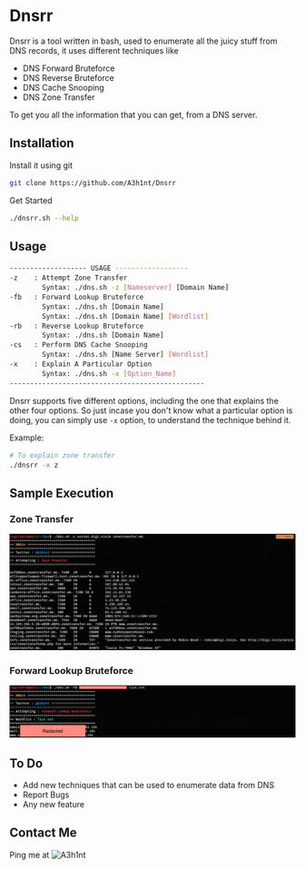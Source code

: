 # Dnsrr 
Dnsrr is a tool written in bash, used to enumerate all the juicy stuff from DNS records, it uses different techniques like
- DNS Forward Bruteforce
- DNS Reverse Bruteforce
- DNS Cache Snooping
- DNS Zone Transfer

To get you all the information that you can get, from a DNS server.

## Installation
Install it using git
```bash
git clone https://github.com/A3h1nt/Dnsrr
```
Get Started
```bash
./dnsrr.sh --help
```
## Usage
```bash
------------------- USAGE ------------------
-z    : Attempt Zone Transfer
        Syntax: ./dns.sh -z [Nameserver] [Domain Name]
-fb   : Forward Lookup Bruteforce
        Syntax: ./dns.sh [Domain Name]
        Syntax: ./dns.sh [Domain Name] [Wordlist]
-rb   : Reverse Lookup Bruteforce
        Syntax: ./dns.sh [Domain Name]
-cs   : Perform DNS Cache Snooping
        Syntax: ./dns.sh [Name Server] [Wordlist]
-x    : Explain A Particular Option
        Syntax: ./dns.sh -x [Option_Name]
------------------------------------------------
```
Dnsrr supports five different options, including the one that explains the other four options. So just incase you don't know what a particular option is doing, you can simply use `-x` option, to understand the technique behind it.

Example:
```bash
# To explain zone transfer
./dnsrr -x z
```

## Sample Execution
### Zone Transfer
![execution](/images/1.png)

### Forward Lookup Bruteforce
![execution](/images/2.png)

## To Do
- Add new techniques that can be used to enumerate data from DNS
- Report Bugs
- Any new feature

## Contact Me
Ping me at ![A3h1nt](https://twitter.com/A3h1nt)
